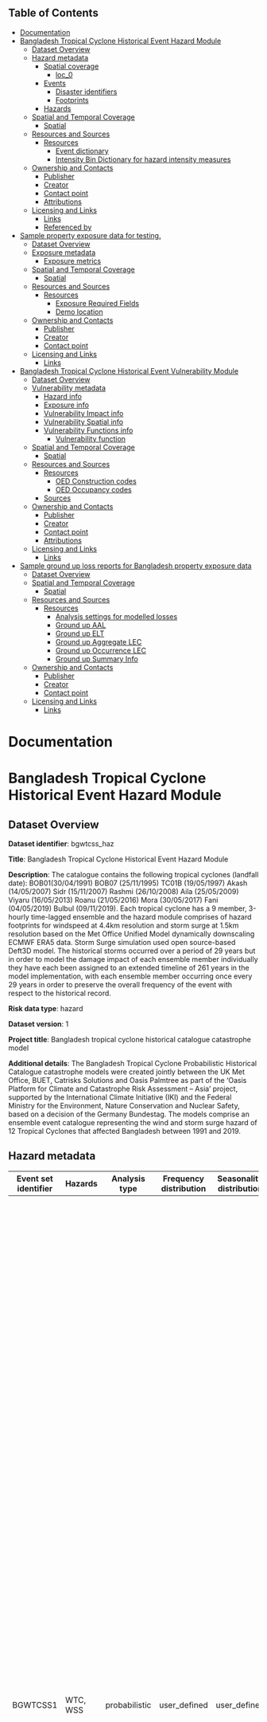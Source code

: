 ## Table of Contents

- [Documentation](#documentation)
- [Bangladesh Tropical Cyclone Historical Event Hazard Module](#bangladesh-tropical-cyclone-historical-event-hazard-module)
  - [Dataset Overview](#dataset-overview)
  - [Hazard metadata](#hazard-metadata)
    - [Spatial coverage](#spatial-coverage)
      - [loc_0](#loc_0)
    - [Events](#events)
      - [Disaster identifiers](#disaster-identifiers)
      - [Footprints](#footprints)
    - [Hazards](#hazards)
  - [Spatial and Temporal Coverage](#spatial-and-temporal-coverage)
    - [Spatial](#spatial)
  - [Resources and Sources](#resources-and-sources)
    - [Resources](#resources)
      - [Event dictionary](#event-dictionary)
      - [Intensity Bin Dictionary for hazard intensity measures](#intensity-bin-dictionary-for-hazard-intensity-measures)
  - [Ownership and Contacts](#ownership-and-contacts)
    - [Publisher](#publisher)
    - [Creator](#creator)
    - [Contact point](#contact-point)
    - [Attributions](#attributions)
  - [Licensing and Links](#licensing-and-links)
    - [Links](#links)
    - [Referenced by](#referenced-by)
- [Sample property exposure data for testing.](#sample-property-exposure-data-for-testing)
  - [Dataset Overview](#dataset-overview-1)
  - [Exposure metadata](#exposure-metadata)
    - [Exposure metrics](#exposure-metrics)
  - [Spatial and Temporal Coverage](#spatial-and-temporal-coverage-1)
    - [Spatial](#spatial-1)
  - [Resources and Sources](#resources-and-sources-1)
    - [Resources](#resources-1)
      - [Exposure Required Fields](#exposure-required-fields)
      - [Demo location](#demo-location)
  - [Ownership and Contacts](#ownership-and-contacts-1)
    - [Publisher](#publisher-1)
    - [Creator](#creator-1)
    - [Contact point](#contact-point-1)
  - [Licensing and Links](#licensing-and-links-1)
    - [Links](#links-1)
- [Bangladesh Tropical Cyclone Historical Event Vulnerability Module](#bangladesh-tropical-cyclone-historical-event-vulnerability-module)
  - [Dataset Overview](#dataset-overview-2)
  - [Vulnerability metadata](#vulnerability-metadata)
    - [Hazard info](#hazard-info)
    - [Exposure info](#exposure-info)
    - [Vulnerability Impact info](#vulnerability-impact-info)
    - [Vulnerability Spatial info](#vulnerability-spatial-info)
    - [Vulnerability Functions info](#vulnerability-functions-info)
      - [Vulnerability function](#vulnerability-function)
  - [Spatial and Temporal Coverage](#spatial-and-temporal-coverage-2)
    - [Spatial](#spatial-2)
  - [Resources and Sources](#resources-and-sources-2)
    - [Resources](#resources-2)
      - [OED Construction codes](#oed-construction-codes)
      - [OED Occupancy codes](#oed-occupancy-codes)
    - [Sources](#sources)
  - [Ownership and Contacts](#ownership-and-contacts-2)
    - [Publisher](#publisher-2)
    - [Creator](#creator-2)
    - [Contact point](#contact-point-2)
    - [Attributions](#attributions-1)
  - [Licensing and Links](#licensing-and-links-2)
    - [Links](#links-2)
- [Sample ground up loss reports for Bangladesh property exposure data](#sample-ground-up-loss-reports-for-bangladesh-property-exposure-data)
  - [Dataset Overview](#dataset-overview-3)
  - [Spatial and Temporal Coverage](#spatial-and-temporal-coverage-3)
    - [Spatial](#spatial-3)
  - [Resources and Sources](#resources-and-sources-3)
    - [Resources](#resources-3)
      - [Analysis settings for modelled losses](#analysis-settings-for-modelled-losses)
      - [Ground up AAL](#ground-up-aal)
      - [Ground up ELT](#ground-up-elt)
      - [Ground up Aggregate LEC](#ground-up-aggregate-lec)
      - [Ground up Occurrence LEC](#ground-up-occurrence-lec)
      - [Ground up Summary Info](#ground-up-summary-info)
  - [Ownership and Contacts](#ownership-and-contacts-3)
    - [Publisher](#publisher-3)
    - [Creator](#creator-3)
    - [Contact point](#contact-point-3)
  - [Licensing and Links](#licensing-and-links-3)
    - [Links](#links-3)

# Documentation
# Bangladesh Tropical Cyclone Historical Event Hazard Module
## Dataset Overview
**Dataset identifier**: bgwtcss_haz

**Title**: Bangladesh Tropical Cyclone Historical Event Hazard Module

**Description**: The catalogue contains the following tropical cyclones (landfall date): BOB01(30/04/1991) BOB07 (25/11/1995) TC01B (19/05/1997) Akash (14/05/2007) Sidr (15/11/2007) Rashmi (26/10/2008) Aila (25/05/2009) Viyaru (16/05/2013) Roanu (21/05/2016) Mora (30/05/2017) Fani (04/05/2019) Bulbul (09/11/2019). Each tropical cyclone has a 9 member, 3-hourly time-lagged  ensemble and the hazard module comprises of hazard footprints for windspeed at 4.4km resolution and storm surge at 1.5km resolution based on the Met Office Unified Model dynamically downscaling ECMWF ERA5 data. Storm Surge simulation used open source-based Deft3D model. The historical storms occurred over a period of 29 years but in order to model the damage impact of each ensemble member individually they have each been assigned to an extended timeline of 261 years in the model implementation, with each ensemble member occurring once every 29 years in order to preserve the overall frequency of the event with respect to the historical record.

**Risk data type**: hazard

**Dataset version**: 1

**Project title**: Bangladesh tropical cyclone historical catalogue catastrophe model

**Additional details**: The Bangladesh Tropical Cyclone Probabilistic Historical Catalogue catastrophe models were created jointly between the UK Met Office, BUET, Catrisks Solutions and Oasis Palmtree as part of the ‘Oasis Platform for Climate and Catastrophe Risk Assessment – Asia’ project, supported by the International Climate Initiative (IKI) and the Federal Ministry for the Environment, Nature Conservation and Nuclear Safety, based on a decision of the Germany Bundestag. The models comprise an ensemble event catalogue representing the wind and storm surge hazard of 12 Tropical Cyclones that affected Bangladesh between 1991 and 2019. 

## Hazard metadata
| Event set identifier | Hazards | Analysis type | Frequency distribution | Seasonality distribution | Calculation Method | Event count | Occurrence range | Spatial coverage | Temporal coverage | Events |
|---|---|---|---|---|---|---|---|---|---|---|
| BGWTCSS1 | WTC,<br>WSS | probabilistic | user_defined | user_defined | simulated | 108 | 1 to 261 years | loc_0 | Start: 1991-01-01,<br>End date: 2019-12-31,<br>Duration: P29Y | 1, 2, 3, 4, 5, 6, 7, 8, 9, 10, 11, 12, 13, 14, 15, 16, 17, 18, 19, 20, 21, 22, 23, 24, 25, 26, 27, 28, 29, 30, 31, 32, 33, 34, 35, 36, 37, 38, 39, 40, 41, 42, 43, 44, 45, 46, 47, 48, 49, 50, 51, 52, 53, 54, 55, 56, 57, 58, 59, 60, 61, 62, 63, 64, 65, 66, 67, 68, 69, 70, 71, 72, 73, 74, 75, 76, 77, 78, 79, 80, 81, 82, 83, 84, 85, 86, 87, 88, 89, 90, 91, 92, 93, 94, 95, 96, 97, 98, 99, 100, 101, 102, 103, 104, 105, 106, 107, 108 |

### Spatial coverage
#### loc_0
**Spatial scale**: national

**Countries**: BGD

**Bounding box**: [88.02799988, 92.64499664, 20.74389172, 26.59199905]

### Events
| Event identifier | Disaster identifiers | Model calculation method | Hazard | Occurrence | Description | Footprints |
|---|---|---|---|---|---|---|
| 1 | 2009-0204-BGD | simulated | WTC | <details><summary>Expand</summary>{<br>&nbsp;&nbsp;&nbsp;&nbsp;"probabilistic":&nbsp;{<br>&nbsp;&nbsp;&nbsp;&nbsp;&nbsp;&nbsp;&nbsp;&nbsp;"return_period":&nbsp;29<br>&nbsp;&nbsp;&nbsp;&nbsp;}<br>}</details> |  |  |
| 10 | 2007-0227-BGD | simulated | WTC | <details><summary>Expand</summary>{<br>&nbsp;&nbsp;&nbsp;&nbsp;"probabilistic":&nbsp;{<br>&nbsp;&nbsp;&nbsp;&nbsp;&nbsp;&nbsp;&nbsp;&nbsp;"return_period":&nbsp;29<br>&nbsp;&nbsp;&nbsp;&nbsp;}<br>}</details> |  |  |
| 100 | 2013-0138-BGD | simulated | WTC | <details><summary>Expand</summary>{<br>&nbsp;&nbsp;&nbsp;&nbsp;"probabilistic":&nbsp;{<br>&nbsp;&nbsp;&nbsp;&nbsp;&nbsp;&nbsp;&nbsp;&nbsp;"return_period":&nbsp;29<br>&nbsp;&nbsp;&nbsp;&nbsp;}<br>}</details> |  |  |
| 101 | 2013-0138-BGD | simulated | WTC | <details><summary>Expand</summary>{<br>&nbsp;&nbsp;&nbsp;&nbsp;"probabilistic":&nbsp;{<br>&nbsp;&nbsp;&nbsp;&nbsp;&nbsp;&nbsp;&nbsp;&nbsp;"return_period":&nbsp;29<br>&nbsp;&nbsp;&nbsp;&nbsp;}<br>}</details> |  |  |
| 102 | 2013-0138-BGD | simulated | WTC | <details><summary>Expand</summary>{<br>&nbsp;&nbsp;&nbsp;&nbsp;"probabilistic":&nbsp;{<br>&nbsp;&nbsp;&nbsp;&nbsp;&nbsp;&nbsp;&nbsp;&nbsp;"return_period":&nbsp;29<br>&nbsp;&nbsp;&nbsp;&nbsp;}<br>}</details> |  |  |
| 103 | 2013-0138-BGD | simulated | WTC | <details><summary>Expand</summary>{<br>&nbsp;&nbsp;&nbsp;&nbsp;"probabilistic":&nbsp;{<br>&nbsp;&nbsp;&nbsp;&nbsp;&nbsp;&nbsp;&nbsp;&nbsp;"return_period":&nbsp;29<br>&nbsp;&nbsp;&nbsp;&nbsp;}<br>}</details> |  |  |
| 104 | 2013-0138-BGD | simulated | WTC | <details><summary>Expand</summary>{<br>&nbsp;&nbsp;&nbsp;&nbsp;"probabilistic":&nbsp;{<br>&nbsp;&nbsp;&nbsp;&nbsp;&nbsp;&nbsp;&nbsp;&nbsp;"return_period":&nbsp;29<br>&nbsp;&nbsp;&nbsp;&nbsp;}<br>}</details> |  |  |
| 105 | 2013-0138-BGD | simulated | WTC | <details><summary>Expand</summary>{<br>&nbsp;&nbsp;&nbsp;&nbsp;"probabilistic":&nbsp;{<br>&nbsp;&nbsp;&nbsp;&nbsp;&nbsp;&nbsp;&nbsp;&nbsp;"return_period":&nbsp;29<br>&nbsp;&nbsp;&nbsp;&nbsp;}<br>}</details> |  |  |
| 106 | 2013-0138-BGD | simulated | WTC | <details><summary>Expand</summary>{<br>&nbsp;&nbsp;&nbsp;&nbsp;"probabilistic":&nbsp;{<br>&nbsp;&nbsp;&nbsp;&nbsp;&nbsp;&nbsp;&nbsp;&nbsp;"return_period":&nbsp;29<br>&nbsp;&nbsp;&nbsp;&nbsp;}<br>}</details> |  |  |
| 107 | 2013-0138-BGD | simulated | WTC | <details><summary>Expand</summary>{<br>&nbsp;&nbsp;&nbsp;&nbsp;"probabilistic":&nbsp;{<br>&nbsp;&nbsp;&nbsp;&nbsp;&nbsp;&nbsp;&nbsp;&nbsp;"return_period":&nbsp;29<br>&nbsp;&nbsp;&nbsp;&nbsp;}<br>}</details> |  |  |
| 108 | 2013-0138-BGD | simulated | WTC | <details><summary>Expand</summary>{<br>&nbsp;&nbsp;&nbsp;&nbsp;"probabilistic":&nbsp;{<br>&nbsp;&nbsp;&nbsp;&nbsp;&nbsp;&nbsp;&nbsp;&nbsp;"return_period":&nbsp;29<br>&nbsp;&nbsp;&nbsp;&nbsp;}<br>}</details> |  |  |
| 11 | 2007-0227-BGD | simulated | WTC | <details><summary>Expand</summary>{<br>&nbsp;&nbsp;&nbsp;&nbsp;"probabilistic":&nbsp;{<br>&nbsp;&nbsp;&nbsp;&nbsp;&nbsp;&nbsp;&nbsp;&nbsp;"return_period":&nbsp;29<br>&nbsp;&nbsp;&nbsp;&nbsp;}<br>}</details> |  |  |
| 12 | 2007-0227-BGD | simulated | WTC | <details><summary>Expand</summary>{<br>&nbsp;&nbsp;&nbsp;&nbsp;"probabilistic":&nbsp;{<br>&nbsp;&nbsp;&nbsp;&nbsp;&nbsp;&nbsp;&nbsp;&nbsp;"return_period":&nbsp;29<br>&nbsp;&nbsp;&nbsp;&nbsp;}<br>}</details> |  |  |
| 13 | 2007-0227-BGD | simulated | WTC | <details><summary>Expand</summary>{<br>&nbsp;&nbsp;&nbsp;&nbsp;"probabilistic":&nbsp;{<br>&nbsp;&nbsp;&nbsp;&nbsp;&nbsp;&nbsp;&nbsp;&nbsp;"return_period":&nbsp;29<br>&nbsp;&nbsp;&nbsp;&nbsp;}<br>}</details> |  |  |
| 14 | 2007-0227-BGD | simulated | WTC | <details><summary>Expand</summary>{<br>&nbsp;&nbsp;&nbsp;&nbsp;"probabilistic":&nbsp;{<br>&nbsp;&nbsp;&nbsp;&nbsp;&nbsp;&nbsp;&nbsp;&nbsp;"return_period":&nbsp;29<br>&nbsp;&nbsp;&nbsp;&nbsp;}<br>}</details> |  |  |
| 15 | 2007-0227-BGD | simulated | WTC | <details><summary>Expand</summary>{<br>&nbsp;&nbsp;&nbsp;&nbsp;"probabilistic":&nbsp;{<br>&nbsp;&nbsp;&nbsp;&nbsp;&nbsp;&nbsp;&nbsp;&nbsp;"return_period":&nbsp;29<br>&nbsp;&nbsp;&nbsp;&nbsp;}<br>}</details> |  |  |
| 16 | 2007-0227-BGD | simulated | WTC | <details><summary>Expand</summary>{<br>&nbsp;&nbsp;&nbsp;&nbsp;"probabilistic":&nbsp;{<br>&nbsp;&nbsp;&nbsp;&nbsp;&nbsp;&nbsp;&nbsp;&nbsp;"return_period":&nbsp;29<br>&nbsp;&nbsp;&nbsp;&nbsp;}<br>}</details> |  |  |
| 17 | 2007-0227-BGD | simulated | WTC | <details><summary>Expand</summary>{<br>&nbsp;&nbsp;&nbsp;&nbsp;"probabilistic":&nbsp;{<br>&nbsp;&nbsp;&nbsp;&nbsp;&nbsp;&nbsp;&nbsp;&nbsp;"return_period":&nbsp;29<br>&nbsp;&nbsp;&nbsp;&nbsp;}<br>}</details> |  |  |
| 18 | 2007-0227-BGD | simulated | WTC | <details><summary>Expand</summary>{<br>&nbsp;&nbsp;&nbsp;&nbsp;"probabilistic":&nbsp;{<br>&nbsp;&nbsp;&nbsp;&nbsp;&nbsp;&nbsp;&nbsp;&nbsp;"return_period":&nbsp;29<br>&nbsp;&nbsp;&nbsp;&nbsp;}<br>}</details> |  |  |
| 19 | 1991-0120-BGD | simulated | WTC | <details><summary>Expand</summary>{<br>&nbsp;&nbsp;&nbsp;&nbsp;"probabilistic":&nbsp;{<br>&nbsp;&nbsp;&nbsp;&nbsp;&nbsp;&nbsp;&nbsp;&nbsp;"return_period":&nbsp;29<br>&nbsp;&nbsp;&nbsp;&nbsp;}<br>}</details> |  |  |
| 2 | 2009-0204-BGD | simulated | WTC | <details><summary>Expand</summary>{<br>&nbsp;&nbsp;&nbsp;&nbsp;"probabilistic":&nbsp;{<br>&nbsp;&nbsp;&nbsp;&nbsp;&nbsp;&nbsp;&nbsp;&nbsp;"return_period":&nbsp;29<br>&nbsp;&nbsp;&nbsp;&nbsp;}<br>}</details> |  |  |
| 20 | 1991-0120-BGD | simulated | WTC | <details><summary>Expand</summary>{<br>&nbsp;&nbsp;&nbsp;&nbsp;"probabilistic":&nbsp;{<br>&nbsp;&nbsp;&nbsp;&nbsp;&nbsp;&nbsp;&nbsp;&nbsp;"return_period":&nbsp;29<br>&nbsp;&nbsp;&nbsp;&nbsp;}<br>}</details> |  |  |
| 21 | 1991-0120-BGD | simulated | WTC | <details><summary>Expand</summary>{<br>&nbsp;&nbsp;&nbsp;&nbsp;"probabilistic":&nbsp;{<br>&nbsp;&nbsp;&nbsp;&nbsp;&nbsp;&nbsp;&nbsp;&nbsp;"return_period":&nbsp;29<br>&nbsp;&nbsp;&nbsp;&nbsp;}<br>}</details> |  |  |
| 22 | 1991-0120-BGD | simulated | WTC | <details><summary>Expand</summary>{<br>&nbsp;&nbsp;&nbsp;&nbsp;"probabilistic":&nbsp;{<br>&nbsp;&nbsp;&nbsp;&nbsp;&nbsp;&nbsp;&nbsp;&nbsp;"return_period":&nbsp;29<br>&nbsp;&nbsp;&nbsp;&nbsp;}<br>}</details> |  |  |
| 23 | 1991-0120-BGD | simulated | WTC | <details><summary>Expand</summary>{<br>&nbsp;&nbsp;&nbsp;&nbsp;"probabilistic":&nbsp;{<br>&nbsp;&nbsp;&nbsp;&nbsp;&nbsp;&nbsp;&nbsp;&nbsp;"return_period":&nbsp;29<br>&nbsp;&nbsp;&nbsp;&nbsp;}<br>}</details> |  |  |
| 24 | 1991-0120-BGD | simulated | WTC | <details><summary>Expand</summary>{<br>&nbsp;&nbsp;&nbsp;&nbsp;"probabilistic":&nbsp;{<br>&nbsp;&nbsp;&nbsp;&nbsp;&nbsp;&nbsp;&nbsp;&nbsp;"return_period":&nbsp;29<br>&nbsp;&nbsp;&nbsp;&nbsp;}<br>}</details> |  |  |
| 25 | 1991-0120-BGD | simulated | WTC | <details><summary>Expand</summary>{<br>&nbsp;&nbsp;&nbsp;&nbsp;"probabilistic":&nbsp;{<br>&nbsp;&nbsp;&nbsp;&nbsp;&nbsp;&nbsp;&nbsp;&nbsp;"return_period":&nbsp;29<br>&nbsp;&nbsp;&nbsp;&nbsp;}<br>}</details> |  |  |
| 26 | 1991-0120-BGD | simulated | WTC | <details><summary>Expand</summary>{<br>&nbsp;&nbsp;&nbsp;&nbsp;"probabilistic":&nbsp;{<br>&nbsp;&nbsp;&nbsp;&nbsp;&nbsp;&nbsp;&nbsp;&nbsp;"return_period":&nbsp;29<br>&nbsp;&nbsp;&nbsp;&nbsp;}<br>}</details> |  |  |
| 27 | 1991-0120-BGD | simulated | WTC | <details><summary>Expand</summary>{<br>&nbsp;&nbsp;&nbsp;&nbsp;"probabilistic":&nbsp;{<br>&nbsp;&nbsp;&nbsp;&nbsp;&nbsp;&nbsp;&nbsp;&nbsp;"return_period":&nbsp;29<br>&nbsp;&nbsp;&nbsp;&nbsp;}<br>}</details> |  |  |
| 28 | 1995-0281-BGD | simulated | WTC | <details><summary>Expand</summary>{<br>&nbsp;&nbsp;&nbsp;&nbsp;"probabilistic":&nbsp;{<br>&nbsp;&nbsp;&nbsp;&nbsp;&nbsp;&nbsp;&nbsp;&nbsp;"return_period":&nbsp;29<br>&nbsp;&nbsp;&nbsp;&nbsp;}<br>}</details> |  |  |
| 29 | 1995-0281-BGD | simulated | WTC | <details><summary>Expand</summary>{<br>&nbsp;&nbsp;&nbsp;&nbsp;"probabilistic":&nbsp;{<br>&nbsp;&nbsp;&nbsp;&nbsp;&nbsp;&nbsp;&nbsp;&nbsp;"return_period":&nbsp;29<br>&nbsp;&nbsp;&nbsp;&nbsp;}<br>}</details> |  |  |
| 3 | 2009-0204-BGD | simulated | WTC | <details><summary>Expand</summary>{<br>&nbsp;&nbsp;&nbsp;&nbsp;"probabilistic":&nbsp;{<br>&nbsp;&nbsp;&nbsp;&nbsp;&nbsp;&nbsp;&nbsp;&nbsp;"return_period":&nbsp;29<br>&nbsp;&nbsp;&nbsp;&nbsp;}<br>}</details> |  |  |
| 30 | 1995-0281-BGD | simulated | WTC | <details><summary>Expand</summary>{<br>&nbsp;&nbsp;&nbsp;&nbsp;"probabilistic":&nbsp;{<br>&nbsp;&nbsp;&nbsp;&nbsp;&nbsp;&nbsp;&nbsp;&nbsp;"return_period":&nbsp;29<br>&nbsp;&nbsp;&nbsp;&nbsp;}<br>}</details> |  |  |
| 31 | 1995-0281-BGD | simulated | WTC | <details><summary>Expand</summary>{<br>&nbsp;&nbsp;&nbsp;&nbsp;"probabilistic":&nbsp;{<br>&nbsp;&nbsp;&nbsp;&nbsp;&nbsp;&nbsp;&nbsp;&nbsp;"return_period":&nbsp;29<br>&nbsp;&nbsp;&nbsp;&nbsp;}<br>}</details> |  |  |
| 32 | 1995-0281-BGD | simulated | WTC | <details><summary>Expand</summary>{<br>&nbsp;&nbsp;&nbsp;&nbsp;"probabilistic":&nbsp;{<br>&nbsp;&nbsp;&nbsp;&nbsp;&nbsp;&nbsp;&nbsp;&nbsp;"return_period":&nbsp;29<br>&nbsp;&nbsp;&nbsp;&nbsp;}<br>}</details> |  |  |
| 33 | 1995-0281-BGD | simulated | WTC | <details><summary>Expand</summary>{<br>&nbsp;&nbsp;&nbsp;&nbsp;"probabilistic":&nbsp;{<br>&nbsp;&nbsp;&nbsp;&nbsp;&nbsp;&nbsp;&nbsp;&nbsp;"return_period":&nbsp;29<br>&nbsp;&nbsp;&nbsp;&nbsp;}<br>}</details> |  |  |
| 34 | 1995-0281-BGD | simulated | WTC | <details><summary>Expand</summary>{<br>&nbsp;&nbsp;&nbsp;&nbsp;"probabilistic":&nbsp;{<br>&nbsp;&nbsp;&nbsp;&nbsp;&nbsp;&nbsp;&nbsp;&nbsp;"return_period":&nbsp;29<br>&nbsp;&nbsp;&nbsp;&nbsp;}<br>}</details> |  |  |
| 35 | 1995-0281-BGD | simulated | WTC | <details><summary>Expand</summary>{<br>&nbsp;&nbsp;&nbsp;&nbsp;"probabilistic":&nbsp;{<br>&nbsp;&nbsp;&nbsp;&nbsp;&nbsp;&nbsp;&nbsp;&nbsp;"return_period":&nbsp;29<br>&nbsp;&nbsp;&nbsp;&nbsp;}<br>}</details> |  |  |
| 36 | 1995-0281-BGD | simulated | WTC | <details><summary>Expand</summary>{<br>&nbsp;&nbsp;&nbsp;&nbsp;"probabilistic":&nbsp;{<br>&nbsp;&nbsp;&nbsp;&nbsp;&nbsp;&nbsp;&nbsp;&nbsp;"return_period":&nbsp;29<br>&nbsp;&nbsp;&nbsp;&nbsp;}<br>}</details> |  |  |
| 37 | 2019-0550-BGD | simulated | WTC | <details><summary>Expand</summary>{<br>&nbsp;&nbsp;&nbsp;&nbsp;"probabilistic":&nbsp;{<br>&nbsp;&nbsp;&nbsp;&nbsp;&nbsp;&nbsp;&nbsp;&nbsp;"return_period":&nbsp;29<br>&nbsp;&nbsp;&nbsp;&nbsp;}<br>}</details> |  |  |
| 38 | 2019-0550-BGD | simulated | WTC | <details><summary>Expand</summary>{<br>&nbsp;&nbsp;&nbsp;&nbsp;"probabilistic":&nbsp;{<br>&nbsp;&nbsp;&nbsp;&nbsp;&nbsp;&nbsp;&nbsp;&nbsp;"return_period":&nbsp;29<br>&nbsp;&nbsp;&nbsp;&nbsp;}<br>}</details> |  |  |
| 39 | 2019-0550-BGD | simulated | WTC | <details><summary>Expand</summary>{<br>&nbsp;&nbsp;&nbsp;&nbsp;"probabilistic":&nbsp;{<br>&nbsp;&nbsp;&nbsp;&nbsp;&nbsp;&nbsp;&nbsp;&nbsp;"return_period":&nbsp;29<br>&nbsp;&nbsp;&nbsp;&nbsp;}<br>}</details> |  |  |
| 4 | 2009-0204-BGD | simulated | WTC | <details><summary>Expand</summary>{<br>&nbsp;&nbsp;&nbsp;&nbsp;"probabilistic":&nbsp;{<br>&nbsp;&nbsp;&nbsp;&nbsp;&nbsp;&nbsp;&nbsp;&nbsp;"return_period":&nbsp;29<br>&nbsp;&nbsp;&nbsp;&nbsp;}<br>}</details> |  |  |
| 40 | 2019-0550-BGD | simulated | WTC | <details><summary>Expand</summary>{<br>&nbsp;&nbsp;&nbsp;&nbsp;"probabilistic":&nbsp;{<br>&nbsp;&nbsp;&nbsp;&nbsp;&nbsp;&nbsp;&nbsp;&nbsp;"return_period":&nbsp;29<br>&nbsp;&nbsp;&nbsp;&nbsp;}<br>}</details> |  |  |
| 41 | 2019-0550-BGD | simulated | WTC | <details><summary>Expand</summary>{<br>&nbsp;&nbsp;&nbsp;&nbsp;"probabilistic":&nbsp;{<br>&nbsp;&nbsp;&nbsp;&nbsp;&nbsp;&nbsp;&nbsp;&nbsp;"return_period":&nbsp;29<br>&nbsp;&nbsp;&nbsp;&nbsp;}<br>}</details> |  |  |
| 42 | 2019-0550-BGD | simulated | WTC | <details><summary>Expand</summary>{<br>&nbsp;&nbsp;&nbsp;&nbsp;"probabilistic":&nbsp;{<br>&nbsp;&nbsp;&nbsp;&nbsp;&nbsp;&nbsp;&nbsp;&nbsp;"return_period":&nbsp;29<br>&nbsp;&nbsp;&nbsp;&nbsp;}<br>}</details> |  |  |
| 43 | 2019-0550-BGD | simulated | WTC | <details><summary>Expand</summary>{<br>&nbsp;&nbsp;&nbsp;&nbsp;"probabilistic":&nbsp;{<br>&nbsp;&nbsp;&nbsp;&nbsp;&nbsp;&nbsp;&nbsp;&nbsp;"return_period":&nbsp;29<br>&nbsp;&nbsp;&nbsp;&nbsp;}<br>}</details> |  |  |
| 44 | 2019-0550-BGD | simulated | WTC | <details><summary>Expand</summary>{<br>&nbsp;&nbsp;&nbsp;&nbsp;"probabilistic":&nbsp;{<br>&nbsp;&nbsp;&nbsp;&nbsp;&nbsp;&nbsp;&nbsp;&nbsp;"return_period":&nbsp;29<br>&nbsp;&nbsp;&nbsp;&nbsp;}<br>}</details> |  |  |
| 45 | 2019-0550-BGD | simulated | WTC | <details><summary>Expand</summary>{<br>&nbsp;&nbsp;&nbsp;&nbsp;"probabilistic":&nbsp;{<br>&nbsp;&nbsp;&nbsp;&nbsp;&nbsp;&nbsp;&nbsp;&nbsp;"return_period":&nbsp;29<br>&nbsp;&nbsp;&nbsp;&nbsp;}<br>}</details> |  |  |
| 46 | 2019-0164-BGD | simulated | WTC | <details><summary>Expand</summary>{<br>&nbsp;&nbsp;&nbsp;&nbsp;"probabilistic":&nbsp;{<br>&nbsp;&nbsp;&nbsp;&nbsp;&nbsp;&nbsp;&nbsp;&nbsp;"return_period":&nbsp;29<br>&nbsp;&nbsp;&nbsp;&nbsp;}<br>}</details> |  |  |
| 47 | 2019-0164-BGD | simulated | WTC | <details><summary>Expand</summary>{<br>&nbsp;&nbsp;&nbsp;&nbsp;"probabilistic":&nbsp;{<br>&nbsp;&nbsp;&nbsp;&nbsp;&nbsp;&nbsp;&nbsp;&nbsp;"return_period":&nbsp;29<br>&nbsp;&nbsp;&nbsp;&nbsp;}<br>}</details> |  |  |
| 48 | 2019-0164-BGD | simulated | WTC | <details><summary>Expand</summary>{<br>&nbsp;&nbsp;&nbsp;&nbsp;"probabilistic":&nbsp;{<br>&nbsp;&nbsp;&nbsp;&nbsp;&nbsp;&nbsp;&nbsp;&nbsp;"return_period":&nbsp;29<br>&nbsp;&nbsp;&nbsp;&nbsp;}<br>}</details> |  |  |
| 49 | 2019-0164-BGD | simulated | WTC | <details><summary>Expand</summary>{<br>&nbsp;&nbsp;&nbsp;&nbsp;"probabilistic":&nbsp;{<br>&nbsp;&nbsp;&nbsp;&nbsp;&nbsp;&nbsp;&nbsp;&nbsp;"return_period":&nbsp;29<br>&nbsp;&nbsp;&nbsp;&nbsp;}<br>}</details> |  |  |
| 5 | 2009-0204-BGD | simulated | WTC | <details><summary>Expand</summary>{<br>&nbsp;&nbsp;&nbsp;&nbsp;"probabilistic":&nbsp;{<br>&nbsp;&nbsp;&nbsp;&nbsp;&nbsp;&nbsp;&nbsp;&nbsp;"return_period":&nbsp;29<br>&nbsp;&nbsp;&nbsp;&nbsp;}<br>}</details> |  |  |
| 50 | 2019-0164-BGD | simulated | WTC | <details><summary>Expand</summary>{<br>&nbsp;&nbsp;&nbsp;&nbsp;"probabilistic":&nbsp;{<br>&nbsp;&nbsp;&nbsp;&nbsp;&nbsp;&nbsp;&nbsp;&nbsp;"return_period":&nbsp;29<br>&nbsp;&nbsp;&nbsp;&nbsp;}<br>}</details> |  |  |
| 51 | 2019-0164-BGD | simulated | WTC | <details><summary>Expand</summary>{<br>&nbsp;&nbsp;&nbsp;&nbsp;"probabilistic":&nbsp;{<br>&nbsp;&nbsp;&nbsp;&nbsp;&nbsp;&nbsp;&nbsp;&nbsp;"return_period":&nbsp;29<br>&nbsp;&nbsp;&nbsp;&nbsp;}<br>}</details> |  |  |
| 52 | 2019-0164-BGD | simulated | WTC | <details><summary>Expand</summary>{<br>&nbsp;&nbsp;&nbsp;&nbsp;"probabilistic":&nbsp;{<br>&nbsp;&nbsp;&nbsp;&nbsp;&nbsp;&nbsp;&nbsp;&nbsp;"return_period":&nbsp;29<br>&nbsp;&nbsp;&nbsp;&nbsp;}<br>}</details> |  |  |
| 53 | 2019-0164-BGD | simulated | WTC | <details><summary>Expand</summary>{<br>&nbsp;&nbsp;&nbsp;&nbsp;"probabilistic":&nbsp;{<br>&nbsp;&nbsp;&nbsp;&nbsp;&nbsp;&nbsp;&nbsp;&nbsp;"return_period":&nbsp;29<br>&nbsp;&nbsp;&nbsp;&nbsp;}<br>}</details> |  |  |
| 54 | 2019-0164-BGD | simulated | WTC | <details><summary>Expand</summary>{<br>&nbsp;&nbsp;&nbsp;&nbsp;"probabilistic":&nbsp;{<br>&nbsp;&nbsp;&nbsp;&nbsp;&nbsp;&nbsp;&nbsp;&nbsp;"return_period":&nbsp;29<br>&nbsp;&nbsp;&nbsp;&nbsp;}<br>}</details> |  |  |
| 55 | 2017-0152-BGD | simulated | WTC | <details><summary>Expand</summary>{<br>&nbsp;&nbsp;&nbsp;&nbsp;"probabilistic":&nbsp;{<br>&nbsp;&nbsp;&nbsp;&nbsp;&nbsp;&nbsp;&nbsp;&nbsp;"return_period":&nbsp;29<br>&nbsp;&nbsp;&nbsp;&nbsp;}<br>}</details> |  |  |
| 56 | 2017-0152-BGD | simulated | WTC | <details><summary>Expand</summary>{<br>&nbsp;&nbsp;&nbsp;&nbsp;"probabilistic":&nbsp;{<br>&nbsp;&nbsp;&nbsp;&nbsp;&nbsp;&nbsp;&nbsp;&nbsp;"return_period":&nbsp;29<br>&nbsp;&nbsp;&nbsp;&nbsp;}<br>}</details> |  |  |
| 57 | 2017-0152-BGD | simulated | WTC | <details><summary>Expand</summary>{<br>&nbsp;&nbsp;&nbsp;&nbsp;"probabilistic":&nbsp;{<br>&nbsp;&nbsp;&nbsp;&nbsp;&nbsp;&nbsp;&nbsp;&nbsp;"return_period":&nbsp;29<br>&nbsp;&nbsp;&nbsp;&nbsp;}<br>}</details> |  |  |
| 58 | 2017-0152-BGD | simulated | WTC | <details><summary>Expand</summary>{<br>&nbsp;&nbsp;&nbsp;&nbsp;"probabilistic":&nbsp;{<br>&nbsp;&nbsp;&nbsp;&nbsp;&nbsp;&nbsp;&nbsp;&nbsp;"return_period":&nbsp;29<br>&nbsp;&nbsp;&nbsp;&nbsp;}<br>}</details> |  |  |
| 59 | 2017-0152-BGD | simulated | WTC | <details><summary>Expand</summary>{<br>&nbsp;&nbsp;&nbsp;&nbsp;"probabilistic":&nbsp;{<br>&nbsp;&nbsp;&nbsp;&nbsp;&nbsp;&nbsp;&nbsp;&nbsp;"return_period":&nbsp;29<br>&nbsp;&nbsp;&nbsp;&nbsp;}<br>}</details> |  |  |
| 6 | 2009-0204-BGD | simulated | WTC | <details><summary>Expand</summary>{<br>&nbsp;&nbsp;&nbsp;&nbsp;"probabilistic":&nbsp;{<br>&nbsp;&nbsp;&nbsp;&nbsp;&nbsp;&nbsp;&nbsp;&nbsp;"return_period":&nbsp;29<br>&nbsp;&nbsp;&nbsp;&nbsp;}<br>}</details> |  |  |
| 60 | 2017-0152-BGD | simulated | WTC | <details><summary>Expand</summary>{<br>&nbsp;&nbsp;&nbsp;&nbsp;"probabilistic":&nbsp;{<br>&nbsp;&nbsp;&nbsp;&nbsp;&nbsp;&nbsp;&nbsp;&nbsp;"return_period":&nbsp;29<br>&nbsp;&nbsp;&nbsp;&nbsp;}<br>}</details> |  |  |
| 61 | 2017-0152-BGD | simulated | WTC | <details><summary>Expand</summary>{<br>&nbsp;&nbsp;&nbsp;&nbsp;"probabilistic":&nbsp;{<br>&nbsp;&nbsp;&nbsp;&nbsp;&nbsp;&nbsp;&nbsp;&nbsp;"return_period":&nbsp;29<br>&nbsp;&nbsp;&nbsp;&nbsp;}<br>}</details> |  |  |
| 62 | 2017-0152-BGD | simulated | WTC | <details><summary>Expand</summary>{<br>&nbsp;&nbsp;&nbsp;&nbsp;"probabilistic":&nbsp;{<br>&nbsp;&nbsp;&nbsp;&nbsp;&nbsp;&nbsp;&nbsp;&nbsp;"return_period":&nbsp;29<br>&nbsp;&nbsp;&nbsp;&nbsp;}<br>}</details> |  |  |
| 63 | 2017-0152-BGD | simulated | WTC | <details><summary>Expand</summary>{<br>&nbsp;&nbsp;&nbsp;&nbsp;"probabilistic":&nbsp;{<br>&nbsp;&nbsp;&nbsp;&nbsp;&nbsp;&nbsp;&nbsp;&nbsp;"return_period":&nbsp;29<br>&nbsp;&nbsp;&nbsp;&nbsp;}<br>}</details> |  |  |
| 64 | 2008-0648-BGD | simulated | WTC | <details><summary>Expand</summary>{<br>&nbsp;&nbsp;&nbsp;&nbsp;"probabilistic":&nbsp;{<br>&nbsp;&nbsp;&nbsp;&nbsp;&nbsp;&nbsp;&nbsp;&nbsp;"return_period":&nbsp;29<br>&nbsp;&nbsp;&nbsp;&nbsp;}<br>}</details> |  |  |
| 65 | 2008-0648-BGD | simulated | WTC | <details><summary>Expand</summary>{<br>&nbsp;&nbsp;&nbsp;&nbsp;"probabilistic":&nbsp;{<br>&nbsp;&nbsp;&nbsp;&nbsp;&nbsp;&nbsp;&nbsp;&nbsp;"return_period":&nbsp;29<br>&nbsp;&nbsp;&nbsp;&nbsp;}<br>}</details> |  |  |
| 66 | 2008-0648-BGD | simulated | WTC | <details><summary>Expand</summary>{<br>&nbsp;&nbsp;&nbsp;&nbsp;"probabilistic":&nbsp;{<br>&nbsp;&nbsp;&nbsp;&nbsp;&nbsp;&nbsp;&nbsp;&nbsp;"return_period":&nbsp;29<br>&nbsp;&nbsp;&nbsp;&nbsp;}<br>}</details> |  |  |
| 67 | 2008-0648-BGD | simulated | WTC | <details><summary>Expand</summary>{<br>&nbsp;&nbsp;&nbsp;&nbsp;"probabilistic":&nbsp;{<br>&nbsp;&nbsp;&nbsp;&nbsp;&nbsp;&nbsp;&nbsp;&nbsp;"return_period":&nbsp;29<br>&nbsp;&nbsp;&nbsp;&nbsp;}<br>}</details> |  |  |
| 68 | 2008-0648-BGD | simulated | WTC | <details><summary>Expand</summary>{<br>&nbsp;&nbsp;&nbsp;&nbsp;"probabilistic":&nbsp;{<br>&nbsp;&nbsp;&nbsp;&nbsp;&nbsp;&nbsp;&nbsp;&nbsp;"return_period":&nbsp;29<br>&nbsp;&nbsp;&nbsp;&nbsp;}<br>}</details> |  |  |
| 69 | 2008-0648-BGD | simulated | WTC | <details><summary>Expand</summary>{<br>&nbsp;&nbsp;&nbsp;&nbsp;"probabilistic":&nbsp;{<br>&nbsp;&nbsp;&nbsp;&nbsp;&nbsp;&nbsp;&nbsp;&nbsp;"return_period":&nbsp;29<br>&nbsp;&nbsp;&nbsp;&nbsp;}<br>}</details> |  |  |
| 7 | 2009-0204-BGD | simulated | WTC | <details><summary>Expand</summary>{<br>&nbsp;&nbsp;&nbsp;&nbsp;"probabilistic":&nbsp;{<br>&nbsp;&nbsp;&nbsp;&nbsp;&nbsp;&nbsp;&nbsp;&nbsp;"return_period":&nbsp;29<br>&nbsp;&nbsp;&nbsp;&nbsp;}<br>}</details> |  |  |
| 70 | 2008-0648-BGD | simulated | WTC | <details><summary>Expand</summary>{<br>&nbsp;&nbsp;&nbsp;&nbsp;"probabilistic":&nbsp;{<br>&nbsp;&nbsp;&nbsp;&nbsp;&nbsp;&nbsp;&nbsp;&nbsp;"return_period":&nbsp;29<br>&nbsp;&nbsp;&nbsp;&nbsp;}<br>}</details> |  |  |
| 71 | 2008-0648-BGD | simulated | WTC | <details><summary>Expand</summary>{<br>&nbsp;&nbsp;&nbsp;&nbsp;"probabilistic":&nbsp;{<br>&nbsp;&nbsp;&nbsp;&nbsp;&nbsp;&nbsp;&nbsp;&nbsp;"return_period":&nbsp;29<br>&nbsp;&nbsp;&nbsp;&nbsp;}<br>}</details> |  |  |
| 72 | 2008-0648-BGD | simulated | WTC | <details><summary>Expand</summary>{<br>&nbsp;&nbsp;&nbsp;&nbsp;"probabilistic":&nbsp;{<br>&nbsp;&nbsp;&nbsp;&nbsp;&nbsp;&nbsp;&nbsp;&nbsp;"return_period":&nbsp;29<br>&nbsp;&nbsp;&nbsp;&nbsp;}<br>}</details> |  |  |
| 73 | 2016-0175-BGD | simulated | WTC | <details><summary>Expand</summary>{<br>&nbsp;&nbsp;&nbsp;&nbsp;"probabilistic":&nbsp;{<br>&nbsp;&nbsp;&nbsp;&nbsp;&nbsp;&nbsp;&nbsp;&nbsp;"return_period":&nbsp;29<br>&nbsp;&nbsp;&nbsp;&nbsp;}<br>}</details> |  |  |
| 74 | 2016-0175-BGD | simulated | WTC | <details><summary>Expand</summary>{<br>&nbsp;&nbsp;&nbsp;&nbsp;"probabilistic":&nbsp;{<br>&nbsp;&nbsp;&nbsp;&nbsp;&nbsp;&nbsp;&nbsp;&nbsp;"return_period":&nbsp;29<br>&nbsp;&nbsp;&nbsp;&nbsp;}<br>}</details> |  |  |
| 75 | 2016-0175-BGD | simulated | WTC | <details><summary>Expand</summary>{<br>&nbsp;&nbsp;&nbsp;&nbsp;"probabilistic":&nbsp;{<br>&nbsp;&nbsp;&nbsp;&nbsp;&nbsp;&nbsp;&nbsp;&nbsp;"return_period":&nbsp;29<br>&nbsp;&nbsp;&nbsp;&nbsp;}<br>}</details> |  |  |
| 76 | 2016-0175-BGD | simulated | WTC | <details><summary>Expand</summary>{<br>&nbsp;&nbsp;&nbsp;&nbsp;"probabilistic":&nbsp;{<br>&nbsp;&nbsp;&nbsp;&nbsp;&nbsp;&nbsp;&nbsp;&nbsp;"return_period":&nbsp;29<br>&nbsp;&nbsp;&nbsp;&nbsp;}<br>}</details> |  |  |
| 77 | 2016-0175-BGD | simulated | WTC | <details><summary>Expand</summary>{<br>&nbsp;&nbsp;&nbsp;&nbsp;"probabilistic":&nbsp;{<br>&nbsp;&nbsp;&nbsp;&nbsp;&nbsp;&nbsp;&nbsp;&nbsp;"return_period":&nbsp;29<br>&nbsp;&nbsp;&nbsp;&nbsp;}<br>}</details> |  |  |
| 78 | 2016-0175-BGD | simulated | WTC | <details><summary>Expand</summary>{<br>&nbsp;&nbsp;&nbsp;&nbsp;"probabilistic":&nbsp;{<br>&nbsp;&nbsp;&nbsp;&nbsp;&nbsp;&nbsp;&nbsp;&nbsp;"return_period":&nbsp;29<br>&nbsp;&nbsp;&nbsp;&nbsp;}<br>}</details> |  |  |
| 79 | 2016-0175-BGD | simulated | WTC | <details><summary>Expand</summary>{<br>&nbsp;&nbsp;&nbsp;&nbsp;"probabilistic":&nbsp;{<br>&nbsp;&nbsp;&nbsp;&nbsp;&nbsp;&nbsp;&nbsp;&nbsp;"return_period":&nbsp;29<br>&nbsp;&nbsp;&nbsp;&nbsp;}<br>}</details> |  |  |
| 8 | 2009-0204-BGD | simulated | WTC | <details><summary>Expand</summary>{<br>&nbsp;&nbsp;&nbsp;&nbsp;"probabilistic":&nbsp;{<br>&nbsp;&nbsp;&nbsp;&nbsp;&nbsp;&nbsp;&nbsp;&nbsp;"return_period":&nbsp;29<br>&nbsp;&nbsp;&nbsp;&nbsp;}<br>}</details> |  |  |
| 80 | 2016-0175-BGD | simulated | WTC | <details><summary>Expand</summary>{<br>&nbsp;&nbsp;&nbsp;&nbsp;"probabilistic":&nbsp;{<br>&nbsp;&nbsp;&nbsp;&nbsp;&nbsp;&nbsp;&nbsp;&nbsp;"return_period":&nbsp;29<br>&nbsp;&nbsp;&nbsp;&nbsp;}<br>}</details> |  |  |
| 81 | 2016-0175-BGD | simulated | WTC | <details><summary>Expand</summary>{<br>&nbsp;&nbsp;&nbsp;&nbsp;"probabilistic":&nbsp;{<br>&nbsp;&nbsp;&nbsp;&nbsp;&nbsp;&nbsp;&nbsp;&nbsp;"return_period":&nbsp;29<br>&nbsp;&nbsp;&nbsp;&nbsp;}<br>}</details> |  |  |
| 82 | 2007-0556-BGD | simulated | WTC | <details><summary>Expand</summary>{<br>&nbsp;&nbsp;&nbsp;&nbsp;"probabilistic":&nbsp;{<br>&nbsp;&nbsp;&nbsp;&nbsp;&nbsp;&nbsp;&nbsp;&nbsp;"return_period":&nbsp;29<br>&nbsp;&nbsp;&nbsp;&nbsp;}<br>}</details> |  |  |
| 83 | 2007-0556-BGD | simulated | WTC | <details><summary>Expand</summary>{<br>&nbsp;&nbsp;&nbsp;&nbsp;"probabilistic":&nbsp;{<br>&nbsp;&nbsp;&nbsp;&nbsp;&nbsp;&nbsp;&nbsp;&nbsp;"return_period":&nbsp;29<br>&nbsp;&nbsp;&nbsp;&nbsp;}<br>}</details> |  |  |
| 84 | 2007-0556-BGD | simulated | WTC | <details><summary>Expand</summary>{<br>&nbsp;&nbsp;&nbsp;&nbsp;"probabilistic":&nbsp;{<br>&nbsp;&nbsp;&nbsp;&nbsp;&nbsp;&nbsp;&nbsp;&nbsp;"return_period":&nbsp;29<br>&nbsp;&nbsp;&nbsp;&nbsp;}<br>}</details> |  |  |
| 85 | 2007-0556-BGD | simulated | WTC | <details><summary>Expand</summary>{<br>&nbsp;&nbsp;&nbsp;&nbsp;"probabilistic":&nbsp;{<br>&nbsp;&nbsp;&nbsp;&nbsp;&nbsp;&nbsp;&nbsp;&nbsp;"return_period":&nbsp;29<br>&nbsp;&nbsp;&nbsp;&nbsp;}<br>}</details> |  |  |
| 86 | 2007-0556-BGD | simulated | WTC | <details><summary>Expand</summary>{<br>&nbsp;&nbsp;&nbsp;&nbsp;"probabilistic":&nbsp;{<br>&nbsp;&nbsp;&nbsp;&nbsp;&nbsp;&nbsp;&nbsp;&nbsp;"return_period":&nbsp;29<br>&nbsp;&nbsp;&nbsp;&nbsp;}<br>}</details> |  |  |
| 87 | 2007-0556-BGD | simulated | WTC | <details><summary>Expand</summary>{<br>&nbsp;&nbsp;&nbsp;&nbsp;"probabilistic":&nbsp;{<br>&nbsp;&nbsp;&nbsp;&nbsp;&nbsp;&nbsp;&nbsp;&nbsp;"return_period":&nbsp;29<br>&nbsp;&nbsp;&nbsp;&nbsp;}<br>}</details> |  |  |
| 88 | 2007-0556-BGD | simulated | WTC | <details><summary>Expand</summary>{<br>&nbsp;&nbsp;&nbsp;&nbsp;"probabilistic":&nbsp;{<br>&nbsp;&nbsp;&nbsp;&nbsp;&nbsp;&nbsp;&nbsp;&nbsp;"return_period":&nbsp;29<br>&nbsp;&nbsp;&nbsp;&nbsp;}<br>}</details> |  |  |
| 89 | 2007-0556-BGD | simulated | WTC | <details><summary>Expand</summary>{<br>&nbsp;&nbsp;&nbsp;&nbsp;"probabilistic":&nbsp;{<br>&nbsp;&nbsp;&nbsp;&nbsp;&nbsp;&nbsp;&nbsp;&nbsp;"return_period":&nbsp;29<br>&nbsp;&nbsp;&nbsp;&nbsp;}<br>}</details> |  |  |
| 9 | 2009-0204-BGD | simulated | WTC | <details><summary>Expand</summary>{<br>&nbsp;&nbsp;&nbsp;&nbsp;"probabilistic":&nbsp;{<br>&nbsp;&nbsp;&nbsp;&nbsp;&nbsp;&nbsp;&nbsp;&nbsp;"return_period":&nbsp;29<br>&nbsp;&nbsp;&nbsp;&nbsp;}<br>}</details> |  |  |
| 90 | 2007-0556-BGD | simulated | WTC | <details><summary>Expand</summary>{<br>&nbsp;&nbsp;&nbsp;&nbsp;"probabilistic":&nbsp;{<br>&nbsp;&nbsp;&nbsp;&nbsp;&nbsp;&nbsp;&nbsp;&nbsp;"return_period":&nbsp;29<br>&nbsp;&nbsp;&nbsp;&nbsp;}<br>}</details> |  |  |
| 91 | 1997-0114-BGD | simulated | WTC | <details><summary>Expand</summary>{<br>&nbsp;&nbsp;&nbsp;&nbsp;"probabilistic":&nbsp;{<br>&nbsp;&nbsp;&nbsp;&nbsp;&nbsp;&nbsp;&nbsp;&nbsp;"return_period":&nbsp;29<br>&nbsp;&nbsp;&nbsp;&nbsp;}<br>}</details> |  |  |
| 92 | 1997-0114-BGD | simulated | WTC | <details><summary>Expand</summary>{<br>&nbsp;&nbsp;&nbsp;&nbsp;"probabilistic":&nbsp;{<br>&nbsp;&nbsp;&nbsp;&nbsp;&nbsp;&nbsp;&nbsp;&nbsp;"return_period":&nbsp;29<br>&nbsp;&nbsp;&nbsp;&nbsp;}<br>}</details> |  |  |
| 93 | 1997-0114-BGD | simulated | WTC | <details><summary>Expand</summary>{<br>&nbsp;&nbsp;&nbsp;&nbsp;"probabilistic":&nbsp;{<br>&nbsp;&nbsp;&nbsp;&nbsp;&nbsp;&nbsp;&nbsp;&nbsp;"return_period":&nbsp;29<br>&nbsp;&nbsp;&nbsp;&nbsp;}<br>}</details> |  |  |
| 94 | 1997-0114-BGD | simulated | WTC | <details><summary>Expand</summary>{<br>&nbsp;&nbsp;&nbsp;&nbsp;"probabilistic":&nbsp;{<br>&nbsp;&nbsp;&nbsp;&nbsp;&nbsp;&nbsp;&nbsp;&nbsp;"return_period":&nbsp;29<br>&nbsp;&nbsp;&nbsp;&nbsp;}<br>}</details> |  |  |
| 95 | 1997-0114-BGD | simulated | WTC | <details><summary>Expand</summary>{<br>&nbsp;&nbsp;&nbsp;&nbsp;"probabilistic":&nbsp;{<br>&nbsp;&nbsp;&nbsp;&nbsp;&nbsp;&nbsp;&nbsp;&nbsp;"return_period":&nbsp;29<br>&nbsp;&nbsp;&nbsp;&nbsp;}<br>}</details> |  |  |
| 96 | 1997-0114-BGD | simulated | WTC | <details><summary>Expand</summary>{<br>&nbsp;&nbsp;&nbsp;&nbsp;"probabilistic":&nbsp;{<br>&nbsp;&nbsp;&nbsp;&nbsp;&nbsp;&nbsp;&nbsp;&nbsp;"return_period":&nbsp;29<br>&nbsp;&nbsp;&nbsp;&nbsp;}<br>}</details> |  |  |
| 97 | 1997-0114-BGD | simulated | WTC | <details><summary>Expand</summary>{<br>&nbsp;&nbsp;&nbsp;&nbsp;"probabilistic":&nbsp;{<br>&nbsp;&nbsp;&nbsp;&nbsp;&nbsp;&nbsp;&nbsp;&nbsp;"return_period":&nbsp;29<br>&nbsp;&nbsp;&nbsp;&nbsp;}<br>}</details> |  |  |
| 98 | 1997-0114-BGD | simulated | WTC | <details><summary>Expand</summary>{<br>&nbsp;&nbsp;&nbsp;&nbsp;"probabilistic":&nbsp;{<br>&nbsp;&nbsp;&nbsp;&nbsp;&nbsp;&nbsp;&nbsp;&nbsp;"return_period":&nbsp;29<br>&nbsp;&nbsp;&nbsp;&nbsp;}<br>}</details> |  |  |
| 99 | 1997-0114-BGD | simulated | WTC | <details><summary>Expand</summary>{<br>&nbsp;&nbsp;&nbsp;&nbsp;"probabilistic":&nbsp;{<br>&nbsp;&nbsp;&nbsp;&nbsp;&nbsp;&nbsp;&nbsp;&nbsp;"return_period":&nbsp;29<br>&nbsp;&nbsp;&nbsp;&nbsp;}<br>}</details> |  |  |

#### Disaster identifiers
| Scheme | Classification identifier | Description | URI |
|---|---|---|---|
| EMDAT | 1991-0120-BGD | BOB01 ensemble 1 |  |
| EMDAT | 1995-0281-BGD | BOB07 ensemble 1 |  |
| EMDAT | 1997-0114-BGD | TC01B ensemble 1 |  |
| EMDAT | 2007-0227-BGD | AKASH ensemble 1 |  |
| EMDAT | 2007-0556-BGD | SIDR ensemble 1 |  |
| EMDAT | 2008-0648-BGD | RASHMI ensemble 1 |  |
| EMDAT | 2009-0204-BGD | AILA ensemble 1 |  |
| EMDAT | 2013-0138-BGD | VIYARU ensemble 1 |  |
| EMDAT | 2016-0175-BGD | ROANU ensemble 1 |  |
| EMDAT | 2017-0152-BGD | MORA ensemble 1 |  |
| EMDAT | 2019-0164-BGD | FANI ensemble 1 |  |
| EMDAT | 2019-0550-BGD | BULBUL ensemble 1 |  |

#### Footprints
| Footprint identifier | Hazard intensity measurement | Data uncertainty |
|---|---|---|

### Hazards
| Hazard identifier | Hazard type | Hazard processes | Intensity measure | Trigger |
|---|---|---|---|---|
| WSS | flood | storm_surge | fl_wd:m | Hazard type: strong_wind,<br>Hazard processes: ['tropical_cyclone'] |
| WTC | strong_wind | tropical_cyclone | PGWS_tcy:m/s |  |

## Spatial and Temporal Coverage
**Temporal resolution**: No temporal information found in json.

### Spatial
**Spatial scale**: national

**Countries**: BGD

## Resources and Sources
### Resources
| Resource identifier | Resource title | Resource description | Media type | Format | Spatial resolution | Coordinate reference system | Access Url | Download Url | Temporal coverage | Temporal resolution |
|---|---|---|---|---|---|---|---|---|---|---|
| hc_oasis_event_dict | Event dictionary | Contains the definition of the event ids in the model. | text/csv | csv |  |  |  | resources/haz/hc_oasis_event_dict.csv |  |  |
| Intensity_bin_dict | Intensity Bin Dictionary for hazard intensity measures | Contains the definition of bins of hazard intensity ranges for each peril. | text/csv | csv |  |  |  | resources/haz/Intensity_bin_dict.csv |  |  |

#### Event dictionary
File (hc_oasis_event_dict.csv) found [here](/home/anish/Documents/github/BangladeshCyclone/docs/resources/haz/hc_oasis_event_dict.csv)

First 10 rows displayed only

| EVENT_ID | DESCRIPTION |
|---|---|
| 1 | AILA ensemble 1 |
| 2 | AILA ensemble 2 |
| 3 | AILA ensemble 3 |
| 4 | AILA ensemble 4 |
| 5 | AILA ensemble 5 |
| 6 | AILA ensemble 6 |
| 7 | AILA ensemble 7 |
| 8 | AILA ensemble 8 |
| 9 | AILA ensemble 9 |
| 10 | AKASH ensemble 1 |

#### Intensity Bin Dictionary for hazard intensity measures
File (Intensity_bin_dict.csv) found [here](/home/anish/Documents/github/BangladeshCyclone/docs/resources/haz/Intensity_bin_dict.csv)

First 10 rows displayed only

| bin_index | bin_from | bin_to | interpolation | Peril | IMT |
|---|---|---|---|---|---|
| 1 | 0 | 0.1 | 0.05 | WTC | PGWS_tcy:m/s |
| 2 | 0.1 | 0.2 | 0.15 | WTC | PGWS_tcy:m/s |
| 3 | 0.2 | 0.3 | 0.25 | WTC | PGWS_tcy:m/s |
| 4 | 0.3 | 0.4 | 0.35 | WTC | PGWS_tcy:m/s |
| 5 | 0.4 | 0.5 | 0.45 | WTC | PGWS_tcy:m/s |
| 6 | 0.5 | 0.6 | 0.55 | WTC | PGWS_tcy:m/s |
| 7 | 0.6 | 0.7 | 0.65 | WTC | PGWS_tcy:m/s |
| 8 | 0.7 | 0.8 | 0.75 | WTC | PGWS_tcy:m/s |
| 9 | 0.8 | 0.9 | 0.85 | WTC | PGWS_tcy:m/s |
| 10 | 0.9 | 1 | 0.95 | WTC | PGWS_tcy:m/s |

## Ownership and Contacts
### Publisher
| Name | Email address | URL |
|---|---|---|
| Oasis LMF | support@oasislmf.org | https://oasislmf.org/ |

### Creator
| Name | Email address | URL |
|---|---|---|
| OasisLMF | support@oasislmf.org | https://oasislmf.org/ |

### Contact point
| Name | Email address | URL |
|---|---|---|
| OasisLMF | support@oasislmf.org | https://oasislmf.org/ |

### Attributions
| Attribution identifier | Entity | Role |
|---|---|---|
| bgwtcss_haz_wtc | UK Met Office,<br>https://www.metoffice.gov.uk | collaborator |
| bgwtcss_haz_wss | Bangladesh University of Engineering and Technology (BUET),<br>https://www.buet.ac.bd/web/ | collaborator |
| bgwtcss_col | Oasis PalmTree Limited,<br>info@oasispalmtree.co.uk,<br>http://oasispalmtree.co.uk/ | collaborator |
| bgwtcss_dist | Oasis Loss Modelling Framework,<br>support@oasislmf.org,<br>https://oasislmf.org/ | distributor |
| bgwtcss_spns | Federal Ministry for the Environment, Nature Conservation and Nuclear Safety,<br>https://www.bmuv.de/ | sponsor |
| bgwtcss_fund | International Climate Initiative (IKI),<br>https://www.international-climate-initiative.com/ | funder |

## Licensing and Links
**License**: CC-BY-NC-SA-4.0

### Links
- https://docs.riskdatalibrary.org/en/0__2__0/rdls_schema.json

### Referenced by
| Related resource identifier | Name | Author names | Publication date | URL | Digital object identifier |
|---|---|---|---|---|---|
| bgwtcss_haz_1 | Bangladesh Tropical Cyclone Historical Event Set:Data Description Documentation | Hamish Steptoe | 2019-10-07 | https://github.com/OasisLMF/BangladeshCyclone/docs/referencedBy/HistoricalCatalogueDataDescription.pdf |  |
| bgwtcss_haz_2 | Oasis Platform to Support Cyclone and Storm Surge
Risk Assessment for Bangladesh - Gobeshona conference presentation | Prof. A.K.M. Saiful Islam,<br> Nahruma Mehzabeen,<br> Dr. Mohan Kumar Das,<br>
Faruque Abdullah,<br> Maruf Billah | 2021-01-22 | https://github.com/OasisLMF/BangladeshCyclone/docs/referencedBy/Gobeshona_Oasis_22January2021.pdf |  |
| bgwtcss_haz_3 | Risk Modelling for Improved Disaster Risk Governance in Bangladesh - webinar presentation | Prof. A.K.M. Saiful Islam,<br> Nahruma Mehzabeen,<br> Dr. Mohan Kumar Das,<br>
Faruque Abdullah,<br> Maruf Billah | 2021-05-05 | https://github.com/OasisLMF/BangladeshCyclone/docs/referencedBy/BUET-Storm-Surge-Modelling-Oasis-October2020.pdf |  |
| bgwtcss_haz_4 | Tropical cyclone simulations over Bangladesh at convection permitting 4.4 km & 1.5 km resolution | Hamish Steptoe,<br> Nicholas Henry Savage,<br> Saeed Sadri,<br> Kate Salmon,<br> Zubair Maalick,<br>Stuart Webster  | 2021-02-16 | https://www.nature.com/articles/s41597-021-00847-5 | 10.1038/s41597-021-00847-5 |



# Sample property exposure data for testing.
## Dataset Overview
**Dataset identifier**: bgwtcss_exp

**Title**: Sample property exposure data for testing.

**Description**: A sample exposure location file of 20 properties is provided as an example of the required input format for running the model, along with a table describing the required fields and valid values.

**Risk data type**: exposure

**Dataset version**: 1

**Project title**: Bangladesh tropical cyclone historical catalogue catastrophe model

**Additional details**: The Bangladesh Tropical Cyclone Probabilistic Historical Catalogue catastrophe models were created jointly between the UK Met Office, BUET, Catrisks Solutions and Oasis Palmtree as part of the ‘Oasis Platform for Climate and Catastrophe Risk Assessment – Asia’ project, supported by the International Climate Initiative (IKI) and the Federal Ministry for the Environment, Nature Conservation and Nuclear Safety, based on a decision of the Germany Bundestag. The models comprise an ensemble event catalogue representing the wind and storm surge hazard of 12 Tropical Cyclones that affected Bangladesh between 1991 and 2019. 

## Exposure metadata
**Exposure category**: buildings

**Exposure taxonomy scheme**: OED

### Exposure metrics
| Identifier | Metric dimension | Metric quantity kind |
|---|---|---|
| 1 | structure | currency |
| 3 | content | currency |

## Spatial and Temporal Coverage
**Temporal resolution**: No temporal information found in json.

### Spatial
**Spatial scale**: national

**Countries**: BGD

## Resources and Sources
### Resources
| Resource identifier | Resource title | Resource description | Media type | Format | Spatial resolution | Coordinate reference system | Access Url | Download Url | Temporal coverage | Temporal resolution |
|---|---|---|---|---|---|---|---|---|---|---|
| ExposureRequiredFields | Exposure Required Fields | Describes the exposure format and fields required for modelling. | text/csv | csv |  |  |  | resources/exp/ExposureRequiredFields.csv |  |  |
| demo_location | Demo location | A sample exposure location file which can be run through the model. | text/csv | csv |  |  |  | resources/exp/demo_location.csv |  |  |

#### Exposure Required Fields
File (ExposureRequiredFields.csv) found [here](/home/anish/Documents/github/BangladeshCyclone/docs/resources/exp/ExposureRequiredFields.csv)

First 10 rows displayed only

| Field | Scheme | File | Description | Valid values |
|---|---|---|---|---|
| LocPerilsCovered | OED | location | The perils to which the location is at risk. | WTC' ,'WSS', 'WW1','AA1' |
| Latitude | OED | location | The latitude of the location (decimal) | Floating point number |
| Longitude | OED | location | The longitude of the location (decimal) | Floating point number |
| OccupancyCode | OED | location | The OED code describing the occupancy type of the location | A subset of the standard OED OccupancyCodes:  1000;1050;1051;1052;1053;1054;1055;1056;1100;1101;1102;1103;1104;1105;1106;1107;1108;1109;1110;1111;1112;1113;1114;1115;1116;1117;1118;1119;1120;1121;1122;1123;1150;1151;1152;1153;1154;1155;1156;1157;1158;1159
 |
| ConstructionCode | OED | location | The OED code describing the construction type of the location | A subset of the standard OED ConstructionCodes:
5051;5052;5101;5151;5053;5054;5055;5102;5103;5104;5152 |

#### Demo location
File (demo_location.csv) found [here](/home/anish/Documents/github/BangladeshCyclone/docs/resources/exp/demo_location.csv)

First 10 rows displayed only

| PortNumber | AccNumber | LocNumber | Longitude | Latitude | CountryCode | ConstructionCode | OccupancyCode | GeogScheme1 | GeogName1 | LocPerilsCovered | BuildingTIV | OtherTIV | ContentsTIV | BITIV | LocCurrency |
|---|---|---|---|---|---|---|---|---|---|---|---|---|---|---|---|
| 1 | 1 | 1 | 89.95416667 | 22.6375 | BGD | 5051 | 1109 | CRSL2 |  | WSS | 1000 | 0 | 200 | 0 | USD |
| 1 | 1 | 2 | 89.29583333 | 22.67916667 | BGD | 5101 | 1110 | CRSL2 |  | WSS | 1000 | 0 | 200 | 0 | USD |
| 1 | 1 | 3 | 90.25416667 | 22.42916667 | BGD | 5151 | 1111 | CRSL2 |  | WSS | 1000 | 0 | 200 | 0 | USD |
| 1 | 1 | 4 | 89.99583333 | 22.4375 | BGD | 5052 | 1112 | CRSL2 |  | WSS | 1000 | 0 | 200 | 0 | USD |
| 1 | 1 | 5 | 90.27083333 | 22.42083333 | BGD | 5051 | 1113 | CRSL2 |  | WSS | 1000 | 0 | 200 | 0 | USD |
| 1 | 1 | 6 | 90.9375 | 25.15416667 | BGD | 5101 | 1114 | CRSL2 |  | WSS | 1000 | 0 | 200 | 0 | USD |
| 1 | 1 | 7 | 90.87916667 | 25.14583333 | BGD | 5151 | 1115 | CRSL2 |  | WSS | 1000 | 0 | 200 | 0 | USD |
| 1 | 1 | 8 | 90.1625 | 25.17916667 | BGD | 5052 | 1116 | CRSL2 |  | WSS | 1000 | 0 | 200 | 0 | USD |
| 1 | 1 | 9 | 89.9375 | 25.14583333 | BGD | 5051 | 1117 | CRSL2 |  | WSS | 1000 | 0 | 200 | 0 | USD |
| 1 | 1 | 10 | 90.04583333 | 25.0875 | BGD | 5101 | 1118 | CRSL2 |  | WSS | 1000 | 0 | 200 | 0 | USD |

## Ownership and Contacts
### Publisher
| Name | Email address | URL |
|---|---|---|
| Oasis LMF | support@oasislmf.org | https://oasislmf.org/ |

### Creator
| Name | Email address | URL |
|---|---|---|
| OasisLMF | support@oasislmf.org | https://oasislmf.org/ |

### Contact point
| Name | Email address | URL |
|---|---|---|
| OasisLMF | support@oasislmf.org | https://oasislmf.org/ |

## Licensing and Links
**License**: CC-BY-NC-SA-4.0

### Links
- https://docs.riskdatalibrary.org/en/0__2__0/rdls_schema.json



# Bangladesh Tropical Cyclone Historical Event Vulnerability Module
## Dataset Overview
**Dataset identifier**: bgwtcss_vln

**Title**: Bangladesh Tropical Cyclone Historical Event Vulnerability Module

**Description**: A set of 22 vulnerability functions were developed by BUET and CatRisk Solutions for the model based on the predominant construction types of residential buildings found Bangladesh. A list of supported Construction and Occupancy codes and additional attibutes and descriptions can be found in vulnerability resources.

**Risk data type**: vulnerability

**Dataset version**: 1

**Project title**: Bangladesh tropical cyclone historical catalogue catastrophe model

**Additional details**: The Bangladesh Tropical Cyclone Probabilistic Historical Catalogue catastrophe models were created jointly between the UK Met Office, BUET, Catrisks Solutions and Oasis Palmtree as part of the ‘Oasis Platform for Climate and Catastrophe Risk Assessment – Asia’ project, supported by the International Climate Initiative (IKI) and the Federal Ministry for the Environment, Nature Conservation and Nuclear Safety, based on a decision of the Germany Bundestag. The models comprise an ensemble event catalogue representing the wind and storm surge hazard of 12 Tropical Cyclones that affected Bangladesh between 1991 and 2019. 

## Vulnerability metadata
### Hazard info
| Key | Value |
|---|---|
| Primary hazard type | strong_wind |
| Secondary hazard type | coastal_flood |
| Primary hazard process | tropical_cyclone |
| Secondary hazard process | storm_surge |
| Hazard analysis type | empirical |
| Hazard intensity measurement | PGWS_tcy:m/s |

### Exposure info
**Exposure category**: buildings

**Exposure taxonomy scheme**: OED

| Cost identifier | Cost dimension | Cost unit |
|---|---|---|
| 1 | structure | USD |
| 3 | content | USD |

### Vulnerability Impact info
**Impact type**: direct

**Impact metric**: economic_loss_value

**Impact unit**: percentage

**Impact base data type**: observed

### Vulnerability Spatial info
**Spatial scale**: national

**Countries**: BGD

### Vulnerability Functions info
#### Vulnerability function
| Key | Value |
|---|---|
| Vulnerability function approach | hybrid |
| Vulnerability impact relationship type | discrete |

## Spatial and Temporal Coverage
**Temporal resolution**: No temporal information found in json.

### Spatial
**Spatial scale**: national

**Countries**: BGD

## Resources and Sources
### Resources
| Resource identifier | Resource title | Resource description | Media type | Format | Spatial resolution | Coordinate reference system | Access Url | Download Url | Temporal coverage | Temporal resolution |
|---|---|---|---|---|---|---|---|---|---|---|
| OED_CONSTRUCTION_CLASS | OED Construction codes | Describes attributes associated with OED construction code for vulnerability function mapping. | text/csv | csv |  |  |  | resources/vln/OED_CONSTRUCTION_CLASS.csv |  |  |
| OED_OCCUPANCY_CLASS | OED Occupancy codes | Describes attributes associated with OED occupancy code for vulnerability function mapping. | text/csv | csv |  |  |  | resources/vln/OED_OCCUPANCY_CLASS.csv |  |  |

#### OED Construction codes
File (OED_CONSTRUCTION_CLASS.csv) found [here](/home/anish/Documents/github/BangladeshCyclone/docs/resources/vln/OED_CONSTRUCTION_CLASS.csv)

First 10 rows displayed only

| CONSTRUCTION CLASS | VULNERABILITY STRUCTURAL TYPE | VULNERABILITY STRUCTURAL HEIGHT | VULNERABILITY QUALITY CODE | Peril | Description |  |  |  |
|---|---|---|---|---|---|---|---|---|
| 5051 | TIM | WSS | LQU | Storm Surge | Rural houses with walls and/or roofs made of  Straw/Babboo/Polythene/Plastic/Canvas and Tin (CI sheet) |  |  |  |
| 5052 | TIM | WSS | MQU | Storm Surge | House with walls made of mud or unburnt brick and roofs made of  Straw/Babboo/Polythene/Plastic/Canvas |  |  |  |
| 5101 | MAS | WSS | GQU | Storm Surge | Masonary or timber house with roofs made of Tin (CI sheet ) or Tally |  |  |  |
| 5151 | CON | WSS | MQU | Storm Surge | Masonry and concerate  houses with Roofs made of solid material  |  |  |  |
| 5053 | TIM | WTC | GQU | Tropical Cyclone | Rural houses with walls and/or roofs made of  Straw/Babboo/Polythene/Plastic/Canvas and Tin (CI sheet) |  |  |  |
| 5054 | TIM | WTC | MQU | Tropical Cyclone | House with walls made of wood or Tin (CI sheet) and roofs made of Tin (CI sheet) or Tally |  |  |  |
| 5055 | TIM | WTC | LQU | Tropical Cyclone | House with walls made of mud or unburnt brick and roofs made of  Straw/Babboo/Polythene/Plastic/Canvas |  |  |  |
| 5102 | MAS | WTC | GQU | Tropical Cyclone | House with walls made of mud or unburnt brick and roofs made of  Tin (CI sheet) or Tally  |  |  |  |
| 5103 | MAS | WTC | MQU | Tropical Cyclone | Masonary or timber house with roofs made of Tally |  |  |  |
| 5104 | MAS | WTC | LQU | Tropical Cyclone | Concerte buildings with roofs made of Tin (CI sheet) or Telly |  |  |  |

#### OED Occupancy codes
No file found at /home/anish/Documents/github/BangladeshCyclone/docs/resources/vln/OED_OCCUPANCY_CLASS.csv, could not display data

### Sources
| Source identifier | Name | URL | type | Component |
|---|---|---|---|---|
| bgwtcss_vln | Global flood depth-damage functions (2017) | https://publications.jrc.ec.europa.eu/repository/bitstream/JRC105688/copy_of_global_flood_depth-damage_functions__30102017.xlsx | dataset | vulnerability |

## Ownership and Contacts
### Publisher
| Name | Email address | URL |
|---|---|---|
| Oasis LMF | support@oasislmf.org | https://oasislmf.org/ |

### Creator
| Name | Email address | URL |
|---|---|---|
| OasisLMF | support@oasislmf.org | https://oasislmf.org/ |

### Contact point
| Name | Email address | URL |
|---|---|---|
| OasisLMF | support@oasislmf.org | https://oasislmf.org/ |

### Attributions
| Attribution identifier | Entity | Role |
|---|---|---|
| bgwtcss_vln_wtc | CatRisk Solutions,<br>https://catrisks.com/ | collaborator |
| bgwtcss_vln_wss | Bangladesh University of Engineering and Technology (BUET),<br>http://oasispalmtree.co.uk/ | collaborator |

## Licensing and Links
**License**: CC-BY-NC-SA-4.0

### Links
- https://docs.riskdatalibrary.org/en/0__2__0/rdls_schema.json



# Sample ground up loss reports for Bangladesh property exposure data
## Dataset Overview
**Dataset identifier**: bgwtcss_los

**Title**: Sample ground up loss reports for Bangladesh property exposure data

**Description**: A set of ground up loss results for the sample property exposure is provided as an example of model output.

**Risk data type**: loss

**Dataset version**: 1

**Project title**: Bangladesh tropical cyclone historical catalogue catastrophe model

**Additional details**: The Bangladesh Tropical Cyclone Probabilistic Historical Catalogue catastrophe models were created jointly between the UK Met Office, BUET, Catrisks Solutions and Oasis Palmtree as part of the ‘Oasis Platform for Climate and Catastrophe Risk Assessment – Asia’ project, supported by the International Climate Initiative (IKI) and the Federal Ministry for the Environment, Nature Conservation and Nuclear Safety, based on a decision of the Germany Bundestag. The models comprise an ensemble event catalogue representing the wind and storm surge hazard of 12 Tropical Cyclones that affected Bangladesh between 1991 and 2019. 

## Spatial and Temporal Coverage
**Temporal resolution**: No temporal information found in json.

### Spatial
**Spatial scale**: national

**Countries**: BGD

## Resources and Sources
### Resources
| Resource identifier | Resource title | Resource description | Media type | Format | Spatial resolution | Coordinate reference system | Access Url | Download Url | Temporal coverage | Temporal resolution |
|---|---|---|---|---|---|---|---|---|---|---|
| analysis_settings | Analysis settings for modelled losses | The Oasis analysis settings file for modelled losses of sample exposure location file. | application/json | json |  |  |  | resources/los/analysis_settings.json |  |  |
| gul_S1_aalcalc | Ground up AAL | Ground up Average Annual Loss report for the sample exposure file. | text/csv | csv |  |  |  | resources/los/gul_S1_aalcalc.csv |  |  |
| gul_S1_eltcalc | Ground up ELT | Ground up Event Loss Table report for the sample exposure file. | text/csv | csv |  |  |  | resources/los/gul_S1_eltcalc.csv |  |  |
| gul_S1_leccalc_full_uncertainty_aep | Ground up Aggregate LEC | Aggregate Exceedance Probability report for the sample exposure file. | text/csv | csv |  |  |  | resources/los/gul_S1_leccalc_full_uncertainty_aep.csv |  |  |
| gul_S1_leccalc_full_uncertainty_oep | Ground up Occurrence LEC | Occurrence Loss Exceedance Curve report for the sample exposure file. | text/csv | csv |  |  |  | resources/los/gul_S1_leccalc_full_uncertainty_oep.csv |  |  |
| gul_S1_summary-info | Ground up Summary Info | Describes the summary level for the Ground Up loss reports. | text/csv | csv |  |  |  | resources/los/gul_S1_summary-info.csv |  |  |

#### Analysis settings for modelled losses
File (analysis_settings.json) found [here](/home/anish/Documents/github/BangladeshCyclone/docs/resources/los/analysis_settings.json)

Cannot display preview for json files

#### Ground up AAL
File (gul_S1_aalcalc.csv) found [here](/home/anish/Documents/github/BangladeshCyclone/docs/resources/los/gul_S1_aalcalc.csv)

First 10 rows displayed only

| summary_id | type | mean | standard_deviation |
|---|---|---|---|
| 1 | 1 | 48.217884 | 143.206922 |
| 1 | 2 | 49.664581 | 171.403816 |

#### Ground up ELT
File (gul_S1_eltcalc.csv) found [here](/home/anish/Documents/github/BangladeshCyclone/docs/resources/los/gul_S1_eltcalc.csv)

First 10 rows displayed only

| summary_id | type | event_id | mean | standard_deviation | exposure_value |
|---|---|---|---|---|---|
| 1 | 1 | 1 | 46.550529 | 0.000000 | 40000.000000 |
| 1 | 2 | 1 | 31.357672 | 22.617233 | 40000.000000 |
| 1 | 1 | 2 | 45.532219 | 0.000000 | 40000.000000 |
| 1 | 2 | 2 | 20.240250 | 11.486238 | 40000.000000 |
| 1 | 1 | 3 | 253.289307 | 0.000000 | 40000.000000 |
| 1 | 2 | 3 | 178.524994 | 133.533371 | 40000.000000 |
| 1 | 1 | 4 | 252.728577 | 0.000000 | 40000.000000 |
| 1 | 2 | 4 | 266.524200 | 232.544098 | 40000.000000 |
| 1 | 1 | 5 | 992.356262 | 0.000000 | 40000.000000 |
| 1 | 2 | 5 | 1181.176514 | 432.259186 | 40000.000000 |

#### Ground up Aggregate LEC
File (gul_S1_leccalc_full_uncertainty_aep.csv) found [here](/home/anish/Documents/github/BangladeshCyclone/docs/resources/los/gul_S1_leccalc_full_uncertainty_aep.csv)

First 10 rows displayed only

| summary_id | type | return_period | loss |
|---|---|---|---|
| 1 | 1 | 30.000000 | 360.428162 |
| 1 | 1 | 20.000000 | 282.219452 |
| 1 | 1 | 10.000000 | 90.211884 |
| 1 | 1 | 5.000000 | 45.688251 |
| 1 | 1 | 2.000000 | 0.000000 |
| 1 | 2 | 30.000000 | 450.006836 |
| 1 | 2 | 20.000000 | 283.058990 |
| 1 | 2 | 10.000000 | 85.143616 |
| 1 | 2 | 5.000000 | 35.261196 |
| 1 | 2 | 2.000000 | 0.000000 |

#### Ground up Occurrence LEC
File (gul_S1_leccalc_full_uncertainty_oep.csv) found [here](/home/anish/Documents/github/BangladeshCyclone/docs/resources/los/gul_S1_leccalc_full_uncertainty_oep.csv)

First 10 rows displayed only

| summary_id | type | return_period | loss |
|---|---|---|---|
| 1 | 1 | 30.000000 | 290.157440 |
| 1 | 1 | 20.000000 | 252.604279 |
| 1 | 1 | 10.000000 | 46.782780 |
| 1 | 1 | 5.000000 | 45.616920 |
| 1 | 1 | 2.000000 | 0.000000 |
| 1 | 2 | 30.000000 | 390.677429 |
| 1 | 2 | 20.000000 | 240.727402 |
| 1 | 2 | 10.000000 | 78.639381 |
| 1 | 2 | 5.000000 | 34.062618 |
| 1 | 2 | 2.000000 | 0.000000 |

#### Ground up Summary Info
File (gul_S1_summary-info.csv) found [here](/home/anish/Documents/github/BangladeshCyclone/docs/resources/los/gul_S1_summary-info.csv)

First 10 rows displayed only

| summary_id | _not_set_ | tiv |
|---|---|---|
| 1 | All-Risks | 20000.0 |

## Ownership and Contacts
### Publisher
| Name | Email address | URL |
|---|---|---|
| Oasis LMF | support@oasislmf.org | https://oasislmf.org/ |

### Creator
| Name | Email address | URL |
|---|---|---|
| OasisLMF | support@oasislmf.org | https://oasislmf.org/ |

### Contact point
| Name | Email address | URL |
|---|---|---|
| OasisLMF | support@oasislmf.org | https://oasislmf.org/ |

## Licensing and Links
**License**: CC-BY-NC-SA-4.0

### Links
- https://docs.riskdatalibrary.org/en/0__2__0/rdls_schema.json



